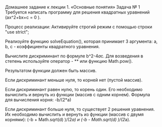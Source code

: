 Домашнее задание к лекции 1. «Основные понятия»
Задача № 1
Требуется написать программу для решения квадратных уравнений (ax^2+bx+c = 0 ).

Процесс реализации:
Активируйте строгий режим c помощью строки "use strict";

Реализуйте функцию solveEquation(), которая принимает 3 аргумента: a, b, c - коэффициенты квадратного уравнения.

Вычислите дискриминант по формуле b^2-4*a*c. Для возведения в степень используйте оператор - ** или функцию Math.pow().

Результатом функции должен быть массив.

Если дискриминант меньше нуля, то корней нет (пустой массив).

Если дискриминант равен нулю, то корень один. Его необходимо вычислить и вернуть из функции (массив с одним корнем). Формула для вычисления корня: -b/(2*a)

Если дискриминант больше нуля, то существует 2 решения уравнения. Их необходимо вычислить и вернуть из функции (массив с двумя корнями): (-b + Math.sqrt(d) )/(2*a) и (-b - Math.sqrt(d) )/(2*a).
